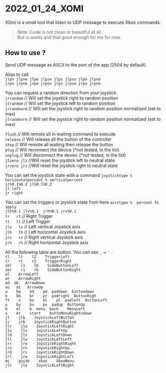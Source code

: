 # 2022_01_24_XOMI                                                                                          
XOmi is a small tool that listen to UDP message to execute Xbox commands.  
  
> Note :Code is not clean or beautiful at all.  
> But is works and that good enough for me for now.  
  
  
  
## How to use ?  
  
Send UDP message as ASCII to the port of the app (2504 by default).  
  
  
Alias to call    
`jlpn jlpne jlpe jlpse jlps jlpso jlpo jlpno`    
`jrpn jrpne jrpe jrpse jrps jrpso jrpo jrpno`    
  
You can request a random direction from your joystick.    
`jrrandom` // Will set the joystick right to random position    
`jlrandom` // Will set the joystick left to random position    
`jrrandnorm` // Will set the joystick right to random position normalized (set to max)  
`jlrandnorm` // Will set the joystick right to random position normalized (set to max)  
         
`flush` // Will remote all in waiting command to execute  
`release` // Will release all the button of the controller  
`stop` // Will remote all waiting then release the button  
`plug`  // Will reconnect the device (*not tested, in the list)  
`unplug` // Will disconnect the deviec (*not tested, in the list)  
`jlzero jlz` //Will reset the joystick left to neutral state  
`jrzero jrz` //Will reset the joystick right to neutral state  
  
  
You can set the joystick state with a command `joysticktype % horizontalpercent % verticalpercent`  
`jr%0.1%0.2 jl%0.1%0.2`  
`jl left `  
`jr right`   
  
  
You can set the triggers or joystick state from here `axistype %  percent to apply`  
`jlh%0.1 jlv%0.1  jrh%0.1 jrv%0.1`  
 `tr   rt` // Right Trigger  
 `tl   lt`  // Left Trigger  
 `jlv   lv`  // Left vertical Joystick axis  
 `jlh   lh` // Left horizontal Joystick axis  
 `jrv   rv` // Right vertical Joystick axis  
 `jrh   rh` // Right horizontal Joystick axis  
  
  
All the following lable are button. You can use `_-= '. `  
 `tl    lt    l2    TriggerLeft `  
 `tr    rt    r2    TriggerRight `  
 `sbl    l1    lb    SideButtonLeft `  
 `sbr    r1    rb    SideButtonRight `  
 `al    ArrowLeft `  
 `ar    ArrowRight `  
 `ad  ab   ArrowDown    `  
 `au   at   ArrowUp   `  
 `a    ba    bd    pd  paddown  buttondown `                
 `b    bb    br    pr  padright  ButtonRigh `  
 `ft    x    bx    bl    pl  padleft  ButtonLeft `  
 `y    by    bu    pu  padup  ButtonUp `  
 `m    ml    b  menu  back    MenuLeft `  
 `s    mr    start    buttoMenuRightndown `  
 `jl    jlb    JoystickLeftButton `  
 `jr    jrb    JoystickRightButton `  
 `jlr    jle    JoystickLeftRight `  
 `jlu    jln    JoystickLeftUp `  
 `jld    jls    JoystickLeftDown `  
 `jll    jlw    JoystickLeftLeft `  
 `jrr    jre    JoystickRightRight `  
 `jru    jrn    JoystickRightUp `  
 `jrd    jrs    JoystickRightDown `  
 `jrl    jrw    JoystickRightLeft `  
 `mc    guide    xbox    XboxMenu `     
 `jlr    jle    JoystickLeftRight`                                                                      



